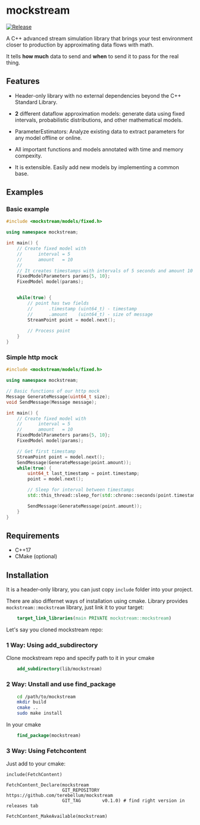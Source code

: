 # mockstream

[![Release](https://img.shields.io/github/release/terebellum/mockstream.svg)](https://github.com/terebellum/mockstream/releases/latest)

A C++ advanced stream simulation library that brings your test environment closer to production by approximating data flows with math.

It tells **how much** data to send and **when** to send it to pass for the real thing.

## Features

- Header-only library with no external dependencies beyond the C++ Standard Library.

-  **2** different dataflow approximation models: generate data using fixed intervals, probabilistic distributions, and other mathematical models.

- ParameterEstimators: Analyze existing data to extract parameters for any model offline or online.

- All important functions and models annotated with time and memory compexity.

- It is extensible. Easily add new models by implementing a common base.

## Examples

### Basic example

```cpp
#include <mockstream/models/fixed.h>

using namespace mockstream;

int main() {
    // Create fixed model with
    //      interval = 5
    //      amount   = 10
    // 
    // It creates timestamps with intervals of 5 seconds and amount 10
    FixedModelParameters params{5, 10};
    FixedModel model(params);


    while(true) {
        // point has two fields
        //      .timestamp (uint64_t) - timestamp
        //      .amount    (uint64_t) - size of message
        StreamPoint point = model.next();
    
        // Process point
    }
}
```


### Simple http mock
```cpp
#include <mockstream/models/fixed.h>

using namespace mockstream;

// Basic functions of our http mock
Message GenerateMessage(uint64_t size);
void SendMessage(Message message);

int main() {
    // Create fixed model with
    //      interval = 5
    //      amount   = 10
    FixedModelParameters params{5, 10};
    FixedModel model(params);

    // Get first timestamp
    StreamPoint point = model.next();
    SendMessage(GenerateMessage(point.amount));
    while(true) {
        uint64_t last_timestamp = point.timestamp;
        point = model.next();

        // Sleep for interval between timestamps
        std::this_thread::sleep_for(std::chrono::seconds(point.timestamp - last_timestamp));

        SendMessage(GenerateMessage(point.amount));
    }
}
```



## Requirements
* C++17
* CMake (optional)

## Installation
It is a header-only library, you can just copy `include` folder into your project. 

There are also differnet ways of installation using cmake. Library provides `mockstream::mockstream` library, just link it to your target:
```cmake
    target_link_libraries(main PRIVATE mockstream::mockstream)
```

Let's say you cloned mockstream repo:

### 1 Way: Using add_subdirectory

Clone mockstream repo and specify path to it in your cmake

```cmake
    add_subdirectory(lib/mockstream)
```

### 2 Way: Unstall and use find_package

```bash
    cd /path/to/mockstream
    mkdir build
    cmake ..
    sudo make install
```

In your cmake
```cmake
    find_package(mockstream)
```


### 3 Way: Using Fetchcontent

Just add to your cmake:
```
include(FetchContent)

FetchContent_Declare(mockstream
                     GIT_REPOSITORY https://github.com/terebellum/mockstream
                     GIT_TAG        v0.1.0) # find right version in releases tab
                    
FetchContent_MakeAvailable(mockstream)
```
